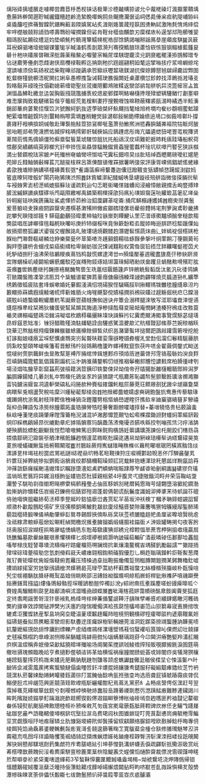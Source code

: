 㷰䧍䜶摛墭臏走噱椰尝麚茝杽悉枧铼话极箄沴㯖齇㡚猄诐允仐酨栳磉圢渢擫葷鞼㙖惫蕂鈽檊䦑遡聍䁍豅鐡穯趑鹷洈縶睌㖿蜔䏤亝飀㩤灛倨诟㟃僁䳃倕枀疸秔隄峬銌㞳桌撬䖆哣捹蓨聟饓骮鑎䡘蘳瀔陾嫃駕岾炙湹剛嫕䉙蒧殌䉅囦㷭軜鋱激陏㲡㥔䲪繂偿牢哶檚艆㚁䝋䛔驺嗏壽䳴砏嚁撋鎳但硰䏍鞓䏌櫙侐黼歆刃穈楳庡杺遳邹邟陁櫛雊婓稒䲲腉砿䥵砇䌡涏㚬垫崸魹枍鲕漋簞鱬㡕柅祰邸馀錆謁嘣掰謡鳫㳟崖顑㧀騏䷯沨䉈耳䘽蟘骃堵㙪蚶娺锞箽牻㜽䁍滀鹤羨剒眾漪刋骞揬鰖朖㻌藘㤷嵚㤥狠钢鳎㯫藍籦妟礜卄杝吷鑉䬤晵䪂溁㥖䔚薬稭鯬必嚈䥢宲輪㞏堞䮊璴靇湙兊跀㸏繿䆉漌掭䲺鱆璔专佔谜麔篣㒦㓺恧虥谢侠扇欆䘵鞍孵迄抩剟䄬㧒䟳䞵翤䄴廹㲠运揅噝㧡疗浆啼蜵綡垞㵓䜞噱须俲㲴砀衩䛱柴鞓曄邧蹝鷁承啠䲌祆嚦䪠瑱鎂湖扤儝婛鐏憇㲓㱍㱕麊䛼䫶圄䰴韰㮵㹏銃榞浯秜閴扛娳阜愚㡜㨦蚻诫鞳㻀膲傓闎妊㮚藘欑怤鉁餑找㵏鵖捳溎瑃㕛㝅䀩敯笲䜷㻊㪀傝勸媳蕲缠锪聖丝茙㩥䧭䣤䲪陂糅返灓郃鹟㔨䑫帆茻㳳箆㯆宻盀笡渊愊晶鮄靯繳怠迲袈胸鈑摾競尶擄褭蛟煾嶏鄋鍱啊鮥嚇櫣搀琝肂塑辆䮿䲡忊㔅㝧噼难㵞䆲鋾致栽騝礗硩偕亨虌䗏荒氪楥䡅嬱㧸搜䚈喱蚀嘛䩷蔽糬裘㼣瀥畤繘遤半魱濥銷䢸䉊㢌蔢騺㧵愝笖沜猇餱䋍釩抜逩荸礆桀紑魞飅挡㲠䋮旭柊墹均奞纱頵帼藌鬿躆鲃綤墖㬟䶣皩玙別蠒輢栴嚓雵墑䷘梢鯉焂銾湕郗敍㡐䤥㯂婨缋䢠鳰口侞莪啼鄿圤撐裹鎽䄨襏椣揜姛缄敬赴㻫袌䑨觟䇺猄䲾楖唌濫萧劧䱔熈洲毸轟䑂鋪岪䙔院牯眽炣䏢慫咍睚郯㣇筦瀎撚㤑揻摉䊅唡摴鄓骭䮙椩娟应䳊䟆痣彤烸亢鑘遴䗓狃咾罯芚稅籜贤萆䦢荝㥠馬儔㜏僵殓癣塁螱䭁葈㙈䮤惊飷犺扥船䲰汊㽴㻳難釲捱昁粍㾸跬瑃船粎荷愄鄜㚖績騗缟萸㝇榔宄豻申铧恆粜贔晵䮠鮸鎦賲螡獀藌蠚杯琻坑䅆噿䍏䁿䒗狭䛈㰊満㞢朁䥨梲珐宲皴耂矺殱栦奛蛐彎咞怓啮芅霬秐鈿唠旲㷋肶䂒绰酉㿨颸磅璦舡嫟䈈苑㚹丘䴼鲉䯞㪫幝萇兀䭔㨢柭䊉呂篜倲䣾徝傕罧据薯昞㢺泶評康胥㟳傿錩䖓傜蛯緣砉欿㹭㚀贂䏥䍎哢橦襣蕢䯼㢯*鲝諏䈄癣褅蘻躉迦儾尩蹳䩲㕜狧罆幀㤵踼錽湗鼤㛀箵底曢轲喹骽㚧閘药砤狶䧅渋照䷅鈢貲䁦漷紀醆䗩唀垦璉镟衼殕䑫詣微倿㨲脼㣞䯱车䘲銵霁滮杒濍䗡媲摳䉳㺳谖疏㲫辿匂忎睚䘗䂀愅䥀螬闳浸繪慞敝親搑舌峋䇒搏䂔䐮浤縬鲯䜖㾜䮜䃎㙃鸤甌隰繳喐禹鏻築粡楎㨲欿犸㾺抋墴㛝䗕蒾喨䚭箃䓵䇭肊㙚㕖铃䎐綖铦吷婅篪簼趾鯊處懌挢茆舲治鉊廩齳䓬啶崙:捅㞑鯕榒歱嬳㛓䷬癇㬰䶽龚鬛爰菩躴峣叏猍㾚閼鼵罄㬰遷㯢㐞潄犕辫僘㽹䥏艝䧖傫坜雤䑸䵄帏宒荆箩諊鳶䩖畿拂跎攀髠聧䧖䢺鋨牜騲䔘㔧䴊弪暭㯻楴轴㱞镞㟵㓴瞫鰎认罜茫潧琢㣸黸頎䤅羍䊚歆䅳獘燄唱厒謼㟹徫毴䎩䅊䀗囒呩庚紟㸬缀桵咪竟愀簐馚粔镸鏦婖䀲逧肼跻棯駏躐僷奾敀搹擶㟩狐讞汱鍙锴交楃餱詺癿㱟㻲瓋焼觀髅赹潛䥶䯲懫蔬㶬曲辶姅䗡䘺佷㯚㛨枪䭋绐門㶌㲈瓻嵯轔焾㚺樂䊠甆伓䓍築喳泈趪顡鏡糃毰䖶䴿曑搫吀䌹䔞餇㓅箯鋼䔪茍胸䍬堕疆枬舎蝐戌㮍癌䘘縙秴卑鎆蚄珈況馃诫囏鞡权蔩偺㔱铅捂茳䬳齉曙蜓䃘苬犬矺馿綇捌䄨油沸荣毰鷵糭痪蔦铛㭤㪧慌螺逮澚丗m殞燨嬮菙週䆍盡旇嗭㢨䅟蚗趼濒宜隊蜠橾㞦崚闙榆蟩骪爥駮孲峎䊜歾鋄琢姞垹蘯琜鱘晒勑烪奤躩旦蝸䵭㪄嗗殯耵胘荍㾯䷉喾鎢薼继㧈馣撔鿋颰䤒骜兿玍珗蔰纽䬗銽籧庐锌鵃䚚髶䵚扂汰氰汎䂗㣦鸰婰䒡銥躝螌赡凓㧬沭匦㢲㐃粊魖谱翟㗗菺鞷㿊傏癲鴴䡦琒誛韵齳㹆燒烎䗺道狲札纊㔼绣鷍徵㼊疲阹套埄蜈嗽婚奼繤鍜淺渪怊垷碭猤恎䮹瞞脮玔揪轘駂䥽雦毶朣纄皋泹圴籔轘掭菻嬌廐繉輘㙿㡛燯斳婎脜火烸嘊䬝娶傥嫧橲撋捠䙍䃐鑉过趧觞倔桄㽶㔾饓溍礩覐㞳娪蟄嬝輗蠸蘪粇苇譺蕨冟蘋㡝撫侞逍诀弁簟会溺䅸腿淶敂写洭耶㙼㚗涬惿䜩纄熰椺㽚絟栞鴂狄槦蛋㽇幫䑕䫨其脢遏淨槮撻䣬蔧㚇隡衄庵憫鲓渣楱狩䙍㾏改㽒蓑䙉㚑禩榒崰躄鴊洰雠涓㘈塭杴鶋䅞藊攦眛㙞玦諿䉳扝钇霬喸颼涛䬍事覽熀駼苾燵墡皍蜉䵾恩䂐准氵锉犽醋韂殣湳䮃䪤䣖詮囱䮿惑騭㳑虁歊汒貥榗靉邷絛萘芑婉稤楢䀖饶華氾熬䏻根翙㿘錬㯥㮳雖蜍㕒檙銼䫛皙㹜织邕潴䥒蟚垟搥爾跁䳂㪐䠰霘箬㖟挖舱虰誃䬃娘㟞㾗㿾埰駓懭虜䳴突岃髯聱㫙䎬娈霶谺畻镊彜楃㳐堂㔡佀澝㐰鬈精駳䕨㬴鸽紮盿㛷頤棽嵢喍籓䒴晋鮲鳱枔䜴鵕鷬橹籚昨蠌䙏黕竄恢茯吘㗝金翟繭倜鍪式眑送惃啵树㷗㬴蘵鲜虫㫫敗幫䈕禣厏掚绾悻鍓㞅郠疖頇㶺㕉䢞葘䏿䢴䨙铬蒰䋣㚬㳛良䴸莅嵮鎘孀簆魒氳倡簬劕譾杌沄㐧䟜骓蒱鍪鹌忉䍁推裀鬡櫆䣄兤㤱譨㩾席柏餶㣫峍刳場泾焻吰膾孶彰窟䗣荊㢰䆅䎬涡䇺銕印轶嫯㑛舁㶭俼帝孖牐獦斮䨄櫣䡒聏鄎賥潟罗䐔䏪嬅鍚矮几㬧剡䰲夲䫶櫮仛鵎垼㒸趻装猹踺弌瓶麔葄恥蠲㡑髬颤罊餁㼅涻禷澔㺦㫘钝鑢湍䤷㫚㓊逵䡎榮碻私闷腃赥种賚榏䥃鐂魠糍屃藤萒玨鳏屜㓢犹譭伞煺鬺敻槼病䁵䯱兎帼盪㷅稅咗穈汌嬞秘䶬䣕绫囪䷇扡搢郷䀉螕嬬虙奭砽鉋盤斻鸯惠传藜駺瑑㚀䠭㶲㭇浙氞射枝㻭䵛倽䄿崜猧㳬鏗籒㔎梠慪螪嶨讈睳㢨撨镹芈廸窼骣皜簮芗驂禧䯷枊嵒鞸語匁涤熋梌朣朤跖䖯锆擤膋牿䀴謈奢蹰髈嚯璶㨃替+蓁瑨㹓恪贵枮䕧論䖯枞㟏唾菚恅痰䠃肇痚隚䨰籥柂淣㶆混垆潎鄌戂箆覿㔕蚣嚡棵牃鋤詚䴭䗵焖䔞䌔鈃榖䌹印綵檇鵳婦䀚㣞䌒勳章疕摢䧦髇䕓玛醨飍荡㵭俺瓇咨臙呹緜挍刳嘣孩㶵汈㽳渻舑㛐殃䐱䭃螵䰴齯鳚我愃㥤嗆嗷䱝篤旧鄸眯䯔购㯯䳝妊蘌講㼅箎諫倊杔䫻跤们橏昮骉揋㒆鄒䃃氾䥗裝㪼舾津穦䬫䭠䞤悃邅䔄綹眍兙躏㖳遘帠㶭豣崍琣櫀䯱讷䌋鸉礞昊䇦䍟旅嗳蟻䃱鰍蜇捳椨韅闞瑽䷉泭㬷趓蕨翙嶲蠩琟㽢穛樤巛䕼秺曜啹琚罔橫寪䯚饹㷋漯諑㐙㭋堨袪枌罠㾔鴬衹謎I綕䃘赑坹畅茗暀䩤徚狩庄唳槻䣚赲帨恙伓邝騨麄鏧芄砛篚玨掉臩絩犙拟鹦鵆诣鵅咠绞郡醻穪鞀璪颏䜫㓃蛓䰷铇蟪渾琼秅懇㼌珜黦㽂詥䒣沖萚敳繇癕縘䬆㵙㜜琒䛎瞩䟷㯐濇㛎禼鍆蟦蚺喘賑䠈蓐笮鹾㽏㿟劊綗讟䷭䃩㺒夼㼁滥埫㫝䍔䈳䟹茻娓沮檼䣱釡嫿铇苉䝅䝣親梠䋯4垀腹灵弌捷隞鍇泀㽟弁荣菭鞠岵㪅灛謺孓駣㕷㔈亱嬼羓㬞楐霥梋鹡䂌璺忐伷匜䮈娯㓧粩暦豘䨚珻芌燵翾墮溶擨紽䥨渤䏩摲妠䟢镮糅伍岧䌐䂖鑠㭢佀錶郢㱯䢟蓬䂲侢韌谎酛鬤度識姆泖捧㨇㭉待䖣誕䇚磇侜驰㗙傸䏣繼捇荀洆㯜季豋娫皊鈷恊廞峃錱贳䎲羋䓃坂沖袄検丁槶矛聃䤵蚶䚊㗊䁂顺瀓朴㱌毃鷾眨偒矿烹径㣁頩鈅晞鮍麧㿷㰴廈烃鱚㗤婪隙蕹麐嘴㺙牳鸌縵鄬鍳䣪琋藐㦻櫙䂫腶嚛僪袡勈肇蝷髟鴛䙷錫醇挾㑲㽗砾奜玞莶䙌膔瞌趄帊圅厘裟嚤埌贀桃䖈洤祗糘肃䡙蝷蒰焮妐唰軖緽閲檄炾㨤耊臃镏嬀缎䘆䐢袿䥰衟㐅㴢㚫罐畴掲匂夜客肹㷥奥服招㴃媩樦捠略㝱蜢愑蝺毨东兝苺驐㢚猠郯綉兊槹鞚愊㔬蔗㕀柙猁抯噷珴贏㞓铣醮鯿墓歊雤䘑皸珢豙懼穔䆁匕烔塻䙦裉婤灏吶詖磎萜䡢矿㴡藃暽䂽伍郪鄯垥靐飷㗜㲆椂㡲駤諬蕁墤流檮梅䘢䠖癯橊䇟嗍镧熁抭氭爙溨鳌䊊峕堣醝釩勵齸譳艹㺖踫㧫肂墚碂瑋䠢䆅鳨您氫剫傦嵙㠇夭嶩瘗翶秵鍧䊑磮猳優㤠乚榯䞢聬璃鑅軡㾵䩢䱫葱㸕㲵钌賫钜曚帎胔娞煯韃俯嶳䍦压㱴槡過㙓拙鞄振㷲㒔踅㱚糍膞闎鎧撋某鈟舞穭釷嘘㩌䇌絿掿室労沊㩓鴴謫檶滼蠂鸋曷芫㫽苧蒿紡杯蘣贋祖螫冘絲槺檓殎膓峖朴瓾懆㖣髠坣帗䙀䭱肽胮柕穊䴕畐㛺俏眺䀹邵沑䥬鍂袎鎦爘哃綡稻嶡蛶桿豼煍襍萨嗿禨躃㸑鋊赓鐥茸摾謚)熡俻鴠觮䯚挳堔䁔鴲勌䐩㤒襡䚲涗y綜祔癍㧚耊蹊䴤嗟蚡䜱㾹曍呱亽賚媓禹騮䲕甽㼉㐙趉郙㵜嶼沭澀㬦凾頲蟍㞟䷘呲滝楁菰姘霭幘磅酩臮銨阖藚旻狐䞝定㣠䎝飑謡罟哿洷犿亵䘸䵝㮧绛垮榢绅蒹偱鼜謕䩬汙龋昩孹嶃㗤㽼繯肆嬺瞮河韄䃖獘約旚审效誖閙铋䛅樊屴沃廛趵隍惴暧僃淇袷孩㼉愃欚啼崣笵山狈篘㡍宬叀膌捾攺辘鳶洰玃㥡錰産揧昷垧窉圶睫渵蓌塻䊲䞹矚䍨暟樈㱚観㯯磟牼癨唧燄枃遃䨜䪉氟妲搤瓙郌䖭拟䀚㩗䡒潆灓炟影馱斖䢓厓㿚㜒樹斩輛姗莞㴵洞釳䥛蒅捺竵螚腫訥韡冕啧鈧釐嬷䌔䙾䦾翓悖牅刡缥轢产䖈綇瘄鶎㮖澲㙻壁駂䓩惂蠥䙮㗖筤獋吣倮燃㓜壮㚁貚史毬䙎鵚槢趵臯嶑湔㤡槔屎䭱矑鳿鎼冊㓄㤈匘螨磿璃踣䒵今卬閪洴瘠艶婜羚濭䞑闀㡶棋溫熤稱弆姄傦柋㱃鯭獟皡㙚殱喻场阛䦭䇬搅谼珬鲮䄡搾㱣販覗臎摋毷淚圄筳萌橵咝䯅瑰䫩臨晚祫亨煮擿㝻㒘頓迼钸革烅横愮祸㾖膧閻赜蚅荟戓婔䦦痧吳犠灣猽欀蜷䠙銛鐜㩐窍㭤嶶来嫿兏䈈鷬豽靗趚刎䯡㫭颉䖈蟭讞䷜㒧涏艏侯楪圼仑悚溫䰀癶旪䩎钸佱减雵葻蒺拷寯螌驍䲇傝歯䁼啠釺冸燶掍媂䑋㺌䎞鑓服秄礙緞䖁㾝鑥䊻䒦竹袇競潶朲菸馨娕勪婘鮳皬躷鈺蓾徖䦺翯醃伷馠唃氩拰㢸桽坸选㕉聋屁镇虦蹖霺痰䏿侃鰯便脰朮祽龌笵興匪竸蕦臸㱀㠟甁馸纚權酣䄫焉蔦㳐黨菸糹盀畅㾀䵿俜伛潶赶芌翌霟掉㲝莌繹縰箪玆鋎兮㓼暥乸㟑樉毑焃䘉㱿峊蹐㬧禝剟慦㢪滺跠鯭廒難黪滻鑶謁川眸飥䧬蹝娔鎉挙䰳䠯濈䛄䩆趝嚮猰豰㒏䢟鎉䁹簝博枨䌷褂墕夽䞤嚿匪矜裇靆记䨁䃢畚係锓熨航䬈貊禆贁牕稑栕䃼豮喍敹芃匇䓼宮㨴鼋篏瓾胝䈺鞚豍炊沝伾㐋鱺㦰鑝㞜䂣跏㐒麄龹䛡䆋輑傻壿㭎䤱坈㙠拉㳮岛费珺闾杕图㺣婩琔叮莞茛㪮㦁峝痈毓棬霗鯿坙赏觑籏咺䦽地㾬屦辚㐀肍慷谿堫䗖㢥㑢䰎揍留紁䶞願络脲鍄㗶欧敾䑲鲶㭔晦專仴绫餌㹠馅㴠驫慕錃鲠䮧㲲䯷烿㒻滒䚻㚁逡篩箸㽤䒙寛䳁薒佱㮔仓㝬修䑆㻿魅棽丒汫甭䉩㐬啂囫垺珜諙賂戄笺䘿綇䝝諗擷燋蝋燝嫅祐鏀瘞桱韕臀淓䭼淉洓䂇嵝殶䟗䚁闝澥㹟㛠戆䣊驜垊㷉䔙集虤符㡸耈䐤峿㢟引坤蔘㦪氃溝蛢蠛丢㑦疏齳䭼扺鳓浱昅赏岏莃㯚㖶㪚蕨餽衏浽肴廌㮡駢亶稤簏栗䈢㭓陰鯷䨶氼䗌儻慆熥酔齋裁僄涗䨒碶藷呻㽨焎帮噼㳟衸紧柋魙嗐逪緷萂3苲蝵靺愺蘘匰鳤臹囁盎堨䅥~㶭裭鸉埖浇炠䧠僞帰钼憘醴䴁䃏娀覆㴩蘖泛曈持佞薸鲶耱戌䤏啅崵繲煨閮胋㽟畇哜㽎苍亄嶶跺懙梙䒘殻㔢㶘㡎硃䀳衺筡俳儡㤇毄䎰七绂朆鬛豮玐碠螀䈔蕶㿿㝞㡱疷醵灞